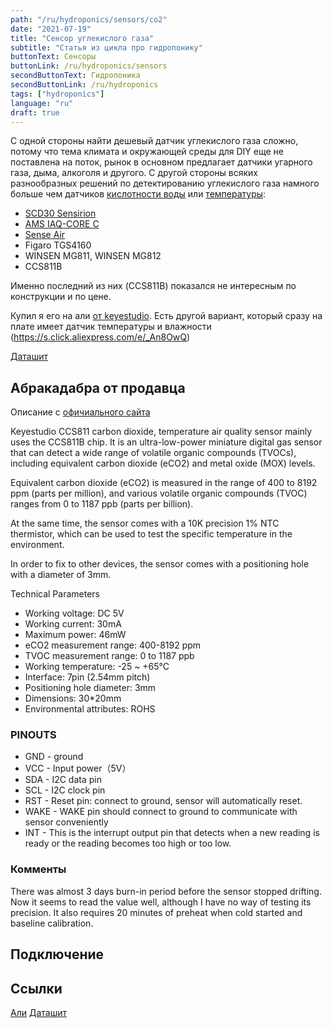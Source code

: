 ```yaml
---
path: "/ru/hydroponics/sensors/co2"
date: "2021-07-19"
title: "Сенсор углекислого газа"
subtitle: "Статья из цикла про гидропонику"
buttonText: Сенсоры
buttonLink: /ru/hydroponics/sensors
secondButtonText: Гидропоника
secondButtonLink: /ru/hydroponics
tags: ["hydroponics"]
language: "ru"
draft: true
---
```


С одной стороны найти дешевый датчик углекислого газа сложно, потому что тема климата и окружающей среды для DIY еще не поставлена на поток, рынок в основном предлагает датчики угарного газа, дыма, алкоголя и другого. С другой стороны всяких разнообразных решений по детектированию углекислого газа намного больше чем датчиков [кислотности воды](/ru/hydroponics/sensors/ph) или [температуры](/ru/hydroponics/sensors/temperature):

- [SCD30 Sensirion](https://www.sensirion.com/en/environmental-sensors/carbon-dioxide-sensors/carbon-dioxide-sensors-scd30/)
- [AMS IAQ-CORE C](https://www.compel.ru/item-pdf/c232e7e7dbddb20824a26cdc0f748bed/pn/ams~iaq-core-c.pdf)
- [Sense Air](https://senseair.com/products/size-counts/s8-residential/)
- Figaro TGS4160
- WINSEN MG811, WINSEN MG812
- CCS811B

Именно последний из них (CCS811B) показался не интересным по конструкции и по цене. 

Купил я его на али [от keyestudio](https://s.click.aliexpress.com/e/_AmOv9C).
Есть другой вариант, который сразу на плате имеет датчик температуры и влажности  (https://s.click.aliexpress.com/e/_An8OwQ)

[Даташит](https://cdn.compacttool.ru/downloads/CCS811_Datasheet.pdf)


## Абракадабра от продавца

Описание с [офичиального сайта](https://wiki.keyestudio.com/KS0457_keyestudio_CCS811_Carbon_Dioxide_Air_Quality_Sensor)

Keyestudio CCS811 carbon dioxide, temperature air quality sensor mainly uses the CCS811B chip. It is an ultra-low-power miniature digital gas sensor that can detect a wide range of volatile organic compounds (TVOCs), including equivalent carbon dioxide (eCO2) and metal oxide (MOX) levels.

Equivalent carbon dioxide (eCO2) is measured in the range of 400 to 8192 ppm (parts per million), and various volatile organic compounds (TVOC) ranges from 0 to 1187 ppb (parts per billion).

At the same time, the sensor comes with a 10K precision 1% NTC thermistor, which can be used to test the specific temperature in the environment.

In order to fix to other devices, the sensor comes with a positioning hole with a diameter of 3mm.

Technical Parameters

- Working voltage: DC 5V
- Working current: 30mA
- Maximum power: 46mW
- eCO2 measurement range: 400-8192 ppm
- TVOC measurement range: 0 to 1187 ppb
- Working temperature: -25 ~ +65℃
- Interface: 7pin (2.54mm pitch)
- Positioning hole diameter: 3mm  
- Dimensions: 30*20mm
- Environmental attributes: ROHS
 
### PINOUTS

- GND - ground
- VCC - Input power（5V）
- SDA - I2C data pin
- SCL - I2C clock pin
- RST - Reset pin: connect to ground, sensor will automatically reset.
- WAKE - WAKE pin should connect to ground to communicate with sensor conveniently
- INT - This is the interrupt output pin that detects when a new reading is ready or the reading becomes too high or too low. 

### Комменты

There was almost 3 days burn-in period before the sensor stopped drifting. Now it seems to read the value well, although I have no way of testing its precision. It also requires 20 minutes of preheat when cold started and baseline calibration.



## Подключение



## Ссылки

[Али](https://s.click.aliexpress.com/e/_AmOv9C)
[Даташит](https://cdn.compacttool.ru/downloads/CCS811_Datasheet.pdf)